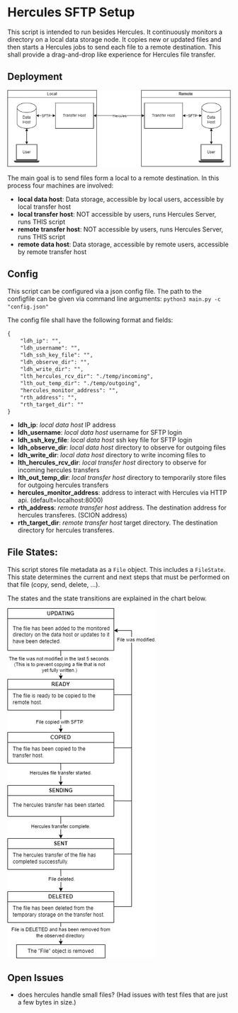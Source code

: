 # Hercules SFTP Setup
This script is intended to run besides Hercules. It continuously monitors a directory on a local data storage node. It copies new or updated files and then starts a Hercules jobs to send each file to a remote destination. This shall provide a drag-and-drop like experience for Hercules file transfer.

## Deployment
![Image](docs/deployment.drawio.png "Deployment")

The main goal is to send files form a local to a remote destination. In this process four machines are involved:

- **local data host**: Data storage, accessible by local users, accessible by local transfer host
- **local transfer host**: NOT accessible by users, runs Hercules Server, runs THIS script
- **remote transfer host**: NOT accessible by users, runs Hercules Server, runs THIS script
- **remote data host**: Data storage, accessible by remote users, accessible by remote transfer host

## Config
This script can be configured via a json config file. The path to the configfile can be given via command line arguments: `python3 main.py -c "config.json"`

The config file shall have the following format and fields:
```
{
    "ldh_ip": "", 
    "ldh_username": "",
    "ldh_ssh_key_file": "",
    "ldh_observe_dir": "",
    "ldh_write_dir": "",
    "lth_hercules_rcv_dir": "./temp/incoming",
    "lth_out_temp_dir": "./temp/outgoing",
    "hercules_monitor_address": "",
    "rth_address": "",
    "rth_target_dir": ""
}
```

- **ldh_ip**: _local data host_ IP address
- **ldh_username**: _local data host_ username for SFTP login
- **ldh_ssh_key_file**: _local data host_ ssh key file for SFTP login
- **ldh_observe_dir**: _local data host_ directory to observe for outgoing files
- **ldh_write_dir**: _local data host_ directory to write incoming files to
- **lth_hercules_rcv_dir**: _local transfer host_ directory to observe for incoming hercules transfers
- **lth_out_temp_dir**: _local transfer host_ directory to temporarily store files for outgoing hercules transfers
- **hercules_monitor_address**: address to interact with Hercules via HTTP api. (default=localhost:8000)
- **rth_address**: _remote transfer host_ address. The destination address for hercules transferes. (SCION address)
- **rth_target_dir**: _remote transfer host_ target directory. The destination directory for hercules transferes.


## File States: 
This script stores file metadata as a `File` object. This includes a `FileState`. This state determines the current and next steps that must be performed on that file (copy, send, delete, ...).

The states and the state transitions are explained in the chart below.

![Image](docs/file_states.drawio.png "File States")


## Open Issues
- does hercules handle small files? (Had issues with test files that are just a few bytes in size.)
